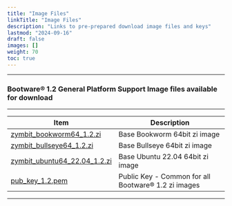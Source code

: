 ```yaml
---
title: "Image Files"
linkTitle: "Image Files" 
description: "Links to pre-prepared download image files and keys"
lastmod: "2024-09-16"
draft: false
images: []
weight: 70
toc: true
---
```


-----
### Bootware® 1.2 General Platform Support Image files available for download

-----

| Item | Description | 
|------|--------------------------|
| [zymbit_bookworm64_1.2.zi](https://bootware.s3.amazonaws.com/1.2/zymbit_bookworm64_1.2.zi) | Base Bookworm 64bit zi image |
| [zymbit_bullseye64_1.2.zi](https://bootware.s3.amazonaws.com/1.2/zymbit_bullseye64_1.2.zi) | Base Bullseye 64bit zi image |
| [zymbit_ubuntu64_22.04_1.2.zi](https://bootware.s3.amazonaws.com/1.2/zymbit_ubuntu64_22.04_1.2.zi) | Base Ubuntu 22.04 64bit zi image |
| [pub_key_1.2.pem](https://bootware.s3.amazonaws.com/pub_key_1.2.pem) | Public Key - Common for all Bootware® 1.2 zi images |


-----


